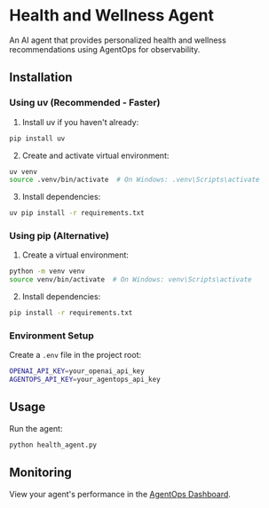 # Health and Wellness Agent

An AI agent that provides personalized health and wellness recommendations using AgentOps for observability.

## Installation

### Using uv (Recommended - Faster)
1. Install uv if you haven't already:
```bash
pip install uv
```

2. Create and activate virtual environment:
```bash
uv venv
source .venv/bin/activate  # On Windows: .venv\Scripts\activate
```

3. Install dependencies:
```bash
uv pip install -r requirements.txt
```

### Using pip (Alternative)
1. Create a virtual environment:
```bash
python -m venv venv
source venv/bin/activate  # On Windows: venv\Scripts\activate
```

2. Install dependencies:
```bash
pip install -r requirements.txt
```

### Environment Setup
Create a `.env` file in the project root:
```bash
OPENAI_API_KEY=your_openai_api_key
AGENTOPS_API_KEY=your_agentops_api_key
```

## Usage

Run the agent:
```bash
python health_agent.py
```

## Monitoring
View your agent's performance in the [AgentOps Dashboard](https://app.agentops.ai). 